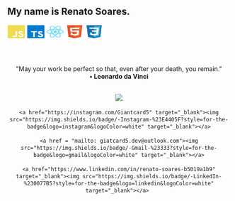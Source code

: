 <!-- About of me -->

## My name is Renato Soares.

<!-- Languages -->

<div style="display: inline_block">
  <img align="center" alt="Giantcard5-Js" height="30" width="40" src="https://raw.githubusercontent.com/devicons/devicon/master/icons/javascript/javascript-plain.svg">
  <img align="center" alt="Giantcard5-Ts" height="30" width="40" src="https://raw.githubusercontent.com/devicons/devicon/master/icons/typescript/typescript-plain.svg">
  <img align="center" alt="Giantcard5-React" height="30" width="40" src="https://raw.githubusercontent.com/devicons/devicon/master/icons/react/react-original.svg">
  <img align="center" alt="Giantcard5-HTML" height="30" width="40" src="https://raw.githubusercontent.com/devicons/devicon/master/icons/html5/html5-original.svg">
  <img align="center" alt="Giantcard5-CSS" height="30" width="40" src="https://raw.githubusercontent.com/devicons/devicon/master/icons/css3/css3-original.svg">
</div>

##

<!-- Quote -->

<br>
    <p align="center">
        "May your work be perfect so that, even after your death, you remain."
    <br>
        <strong> • Leonardo da Vinci </strong>
    </p>
<br>

<!-- Social -->

<div align="center">
    <a href="https://www.twitch.tv/giantcard5" target="_blank"><img src="https://img.shields.io/badge/-Twitch-%23EA4335?style=for-the-badge&logo=youtube&logoColor=white" target="_blank"></a>
  
    <a href="https://instagram.com/Giantcard5" target="_blank"><img src="https://img.shields.io/badge/-Instagram-%23E4405F?style=for-the-badge&logo=instagram&logoColor=white" target="_blank"></a>
  
    <a href = "mailto: giatcard5.dev@outlook.com"><img src="https://img.shields.io/badge/-Gmail-%23333?style=for-the-badge&logo=gmail&logoColor=white" target="_blank"></a>
    
    <a href="https://www.linkedin.com/in/renato-soares-b5019a1b9" target="_blank"><img src="https://img.shields.io/badge/-LinkedIn-%230077B5?style=for-the-badge&logo=linkedin&logoColor=white" target="_blank"></a> 
</div>
